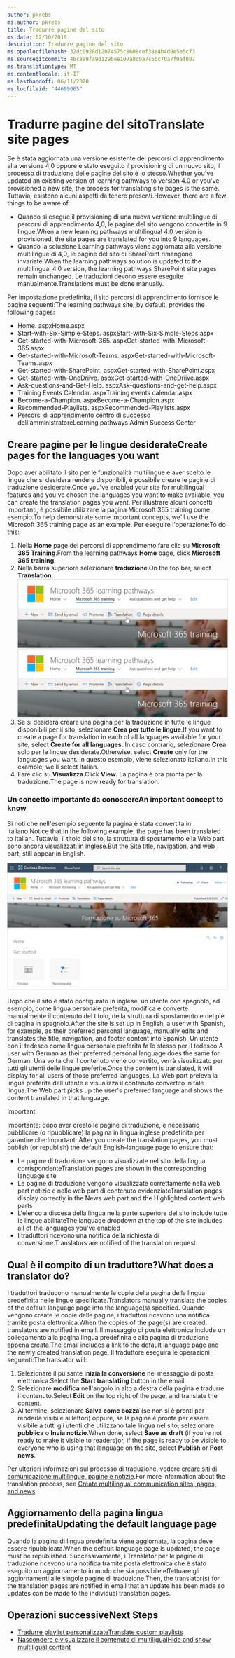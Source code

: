 ```yaml
---
author: pkrebs
ms.author: pkrebs
title: Tradurre pagine del sito
ms.date: 02/10/2019
description: Tradurre pagine del sito
ms.openlocfilehash: 32dc0928d12074575c8608cef38e4b4d0e5e5cf3
ms.sourcegitcommit: 46caa9fa9d129bee107a8c9a7c5bc70a7f9af087
ms.translationtype: MT
ms.contentlocale: it-IT
ms.lasthandoff: 06/11/2020
ms.locfileid: "44699065"
---
```

# <a name="translate-site-pages"></a><span data-ttu-id="b7b6f-103">Tradurre pagine del sito</span><span class="sxs-lookup"><span data-stu-id="b7b6f-103">Translate site pages</span></span>
<span data-ttu-id="b7b6f-104">Se è stata aggiornata una versione esistente dei percorsi di apprendimento alla versione 4,0 oppure è stato eseguito il provisioning di un nuovo sito, il processo di traduzione delle pagine del sito è lo stesso.</span><span class="sxs-lookup"><span data-stu-id="b7b6f-104">Whether you've updated an existing version of learning pathways to version 4.0 or you've provisioned a new site, the process for translating site pages is the same.</span></span> <span data-ttu-id="b7b6f-105">Tuttavia, esistono alcuni aspetti da tenere presenti.</span><span class="sxs-lookup"><span data-stu-id="b7b6f-105">However, there are a few things to be aware of.</span></span> 
- <span data-ttu-id="b7b6f-106">Quando si esegue il provisioning di una nuova versione multilingue di percorsi di apprendimento 4,0, le pagine del sito vengono convertite in 9 lingue.</span><span class="sxs-lookup"><span data-stu-id="b7b6f-106">When a new learning pathways multilingual 4.0 version is provisioned, the site pages are translated for you into 9 languages.</span></span> 
- <span data-ttu-id="b7b6f-107">Quando la soluzione Learning pathways viene aggiornata alla versione multilingue di 4,0, le pagine del sito di SharePoint rimangono invariate.</span><span class="sxs-lookup"><span data-stu-id="b7b6f-107">When the learning pathways solution is updated to the multilingual 4.0 version, the learning pathways SharePoint site pages remain unchanged.</span></span> <span data-ttu-id="b7b6f-108">Le traduzioni devono essere eseguite manualmente.</span><span class="sxs-lookup"><span data-stu-id="b7b6f-108">Translations must be done manually.</span></span> 

<span data-ttu-id="b7b6f-109">Per impostazione predefinita, il sito percorsi di apprendimento fornisce le pagine seguenti:</span><span class="sxs-lookup"><span data-stu-id="b7b6f-109">The learning pathways site, by default, provides the following pages:</span></span>

- <span data-ttu-id="b7b6f-110">Home. aspx</span><span class="sxs-lookup"><span data-stu-id="b7b6f-110">Home.aspx</span></span>
- <span data-ttu-id="b7b6f-111">Start-with-Six-Simple-Steps. aspx</span><span class="sxs-lookup"><span data-stu-id="b7b6f-111">Start-with-Six-Simple-Steps.aspx</span></span>
- <span data-ttu-id="b7b6f-112">Get-started-with-Microsoft-365. aspx</span><span class="sxs-lookup"><span data-stu-id="b7b6f-112">Get-started-with-Microsoft-365.aspx</span></span>
- <span data-ttu-id="b7b6f-113">Get-started-with-Microsoft-Teams. aspx</span><span class="sxs-lookup"><span data-stu-id="b7b6f-113">Get-started-with-Microsoft-Teams.aspx</span></span>
- <span data-ttu-id="b7b6f-114">Get-started-with-SharePoint. aspx</span><span class="sxs-lookup"><span data-stu-id="b7b6f-114">Get-started-with-SharePoint.aspx</span></span>
- <span data-ttu-id="b7b6f-115">Get-started-with-OneDriive. aspx</span><span class="sxs-lookup"><span data-stu-id="b7b6f-115">Get-started-with-OneDriive.aspx</span></span>
- <span data-ttu-id="b7b6f-116">Ask-questions-and-Get-Help. aspx</span><span class="sxs-lookup"><span data-stu-id="b7b6f-116">Ask-questions-and-get-help.aspx</span></span>
- <span data-ttu-id="b7b6f-117">Training Events Calendar. aspx</span><span class="sxs-lookup"><span data-stu-id="b7b6f-117">Training events calendar.aspx</span></span>
- <span data-ttu-id="b7b6f-118">Become-a-Champion. aspx</span><span class="sxs-lookup"><span data-stu-id="b7b6f-118">Become-a-Champion.aspx</span></span>
- <span data-ttu-id="b7b6f-119">Recommended-Playlists. aspx</span><span class="sxs-lookup"><span data-stu-id="b7b6f-119">Recommended-Playlists.aspx</span></span>
- <span data-ttu-id="b7b6f-120">Percorsi di apprendimento centro di successo dell'amministratore</span><span class="sxs-lookup"><span data-stu-id="b7b6f-120">Learning pathways Admin Success Center</span></span>

## <a name="create-pages-for-the-languages-you-want"></a><span data-ttu-id="b7b6f-121">Creare pagine per le lingue desiderate</span><span class="sxs-lookup"><span data-stu-id="b7b6f-121">Create pages for the languages you want</span></span>
<span data-ttu-id="b7b6f-122">Dopo aver abilitato il sito per le funzionalità multilingue e aver scelto le lingue che si desidera rendere disponibili, è possibile creare le pagine di traduzione desiderate.</span><span class="sxs-lookup"><span data-stu-id="b7b6f-122">Once you've enabled your site for multilingual features and you've chosen the languages you want to make available, you can create the translation pages you want.</span></span> <span data-ttu-id="b7b6f-123">Per illustrare alcuni concetti importanti, è possibile utilizzare la pagina Microsoft 365 training come esempio.</span><span class="sxs-lookup"><span data-stu-id="b7b6f-123">To help demonstrate some important concepts, we'll use the Microsoft 365 training page as an example.</span></span> <span data-ttu-id="b7b6f-124">Per eseguire l'operazione:</span><span class="sxs-lookup"><span data-stu-id="b7b6f-124">To do this:</span></span>

1.  <span data-ttu-id="b7b6f-125">Nella **Home** page dei percorsi di apprendimento fare clic su **Microsoft 365 Training**.</span><span class="sxs-lookup"><span data-stu-id="b7b6f-125">From the learning pathways **Home** page, click **Microsoft 365 training**.</span></span>  
2.  <span data-ttu-id="b7b6f-126">Nella barra superiore selezionare **traduzione**.</span><span class="sxs-lookup"><span data-stu-id="b7b6f-126">On the top bar, select **Translation**.</span></span>
<span data-ttu-id="b7b6f-127">![custom_update_ml_transbutton.png](media/custom_update_ml_transbutton.png)</span><span class="sxs-lookup"><span data-stu-id="b7b6f-127">![custom_update_ml_transbutton.png](media/custom_update_ml_transbutton.png)</span></span>
3. <span data-ttu-id="b7b6f-128">Se si desidera creare una pagina per la traduzione in tutte le lingue disponibili per il sito, selezionare **Crea per tutte le lingue**.</span><span class="sxs-lookup"><span data-stu-id="b7b6f-128">If you want to create a page for translation in each of all languages available for your site, select **Create for all languages**.</span></span> <span data-ttu-id="b7b6f-129">In caso contrario, selezionare **Crea** solo per le lingue desiderate.</span><span class="sxs-lookup"><span data-stu-id="b7b6f-129">Otherwise, select **Create** only for the languages you want.</span></span> <span data-ttu-id="b7b6f-130">In questo esempio, viene selezionato italiano.</span><span class="sxs-lookup"><span data-stu-id="b7b6f-130">In this example, we'll select Italian.</span></span>
4.  <span data-ttu-id="b7b6f-131">Fare clic su **Visualizza**.</span><span class="sxs-lookup"><span data-stu-id="b7b6f-131">Click **View**.</span></span> <span data-ttu-id="b7b6f-132">La pagina è ora pronta per la traduzione.</span><span class="sxs-lookup"><span data-stu-id="b7b6f-132">The page is now ready for translation.</span></span> 

### <a name="an-important-concept-to-know"></a><span data-ttu-id="b7b6f-133">Un concetto importante da conoscere</span><span class="sxs-lookup"><span data-stu-id="b7b6f-133">An important concept to know</span></span>
<span data-ttu-id="b7b6f-134">Si noti che nell'esempio seguente la pagina è stata convertita in italiano.</span><span class="sxs-lookup"><span data-stu-id="b7b6f-134">Notice that in the following example, the page has been translated to Italian.</span></span> <span data-ttu-id="b7b6f-135">Tuttavia, il titolo del sito, la struttura di spostamento e la Web part sono ancora visualizzati in inglese.</span><span class="sxs-lookup"><span data-stu-id="b7b6f-135">But the Site title, navigation, and web part, still appear in English.</span></span> 

![custom_update_ml_transpgconcept.png](media/custom_update_ml_transpgconcept.png)

 <span data-ttu-id="b7b6f-137">Dopo che il sito è stato configurato in inglese, un utente con spagnolo, ad esempio, come lingua personale preferita, modifica e converte manualmente il contenuto del titolo, della struttura di spostamento e del piè di pagina in spagnolo.</span><span class="sxs-lookup"><span data-stu-id="b7b6f-137">After the site is set up in English, a user with Spanish, for example, as their preferred personal language, manually edits and translates the title, navigation, and footer content into Spanish.</span></span> <span data-ttu-id="b7b6f-138">Un utente con il tedesco come lingua personale preferita fa lo stesso per il tedesco.</span><span class="sxs-lookup"><span data-stu-id="b7b6f-138">A user with German as their preferred personal language does the same for German.</span></span> <span data-ttu-id="b7b6f-139">Una volta che il contenuto viene convertito, verrà visualizzato per tutti gli utenti delle lingue preferite.</span><span class="sxs-lookup"><span data-stu-id="b7b6f-139">Once the content is translated, it will display for all users of those preferred languages.</span></span> <span data-ttu-id="b7b6f-140">La Web part preleva la lingua preferita dell'utente e visualizza il contenuto convertito in tale lingua.</span><span class="sxs-lookup"><span data-stu-id="b7b6f-140">The Web part picks up the user's preferred language and shows the content translated in that language.</span></span> 

> [!IMPORTANT]
> <span data-ttu-id="b7b6f-141">Importante: dopo aver creato le pagine di traduzione, è necessario pubblicare (o ripubblicare) la pagina in lingua inglese predefinita per garantire che:</span><span class="sxs-lookup"><span data-stu-id="b7b6f-141">Important: After you create the translation pages, you must publish (or republish) the default English-language page to ensure that:</span></span>
- <span data-ttu-id="b7b6f-142">Le pagine di traduzione vengono visualizzate nel sito della lingua corrispondente</span><span class="sxs-lookup"><span data-stu-id="b7b6f-142">Translation pages are shown in the corresponding language site</span></span>
- <span data-ttu-id="b7b6f-143">Le pagine di traduzione vengono visualizzate correttamente nella web part notizie e nelle web part di contenuto evidenziate</span><span class="sxs-lookup"><span data-stu-id="b7b6f-143">Translation pages display correctly in the News web part and the Highlighted content web parts</span></span>
- <span data-ttu-id="b7b6f-144">L'elenco a discesa della lingua nella parte superiore del sito include tutte le lingue abilitate</span><span class="sxs-lookup"><span data-stu-id="b7b6f-144">The language dropdown at the top of the site includes all of the languages you've enabled</span></span>
- <span data-ttu-id="b7b6f-145">I traduttori ricevono una notifica della richiesta di conversione.</span><span class="sxs-lookup"><span data-stu-id="b7b6f-145">Translators are notified of the translation request.</span></span>

## <a name="what-does-a-translator-do"></a><span data-ttu-id="b7b6f-146">Qual è il compito di un traduttore?</span><span class="sxs-lookup"><span data-stu-id="b7b6f-146">What does a translator do?</span></span>
<span data-ttu-id="b7b6f-147">I traduttori traducono manualmente le copie della pagina della lingua predefinita nelle lingue specificate.</span><span class="sxs-lookup"><span data-stu-id="b7b6f-147">Translators manually translate the copies of the default language page into the language(s) specified.</span></span> <span data-ttu-id="b7b6f-148">Quando vengono create le copie delle pagine, i traduttori ricevono una notifica tramite posta elettronica.</span><span class="sxs-lookup"><span data-stu-id="b7b6f-148">When the copies of the page(s) are created, translators are notified in email.</span></span> <span data-ttu-id="b7b6f-149">Il messaggio di posta elettronica include un collegamento alla pagina lingua predefinita e alla pagina di traduzione appena creata.</span><span class="sxs-lookup"><span data-stu-id="b7b6f-149">The email includes a link to the default language page and the newly created translation page.</span></span> <span data-ttu-id="b7b6f-150">Il traduttore eseguirà le operazioni seguenti:</span><span class="sxs-lookup"><span data-stu-id="b7b6f-150">The translator will:</span></span>
1. <span data-ttu-id="b7b6f-151">Selezionare il pulsante **inizia la conversione** nel messaggio di posta elettronica.</span><span class="sxs-lookup"><span data-stu-id="b7b6f-151">Select the **Start translating** button in the email.</span></span>
2. <span data-ttu-id="b7b6f-152">Selezionare **modifica** nell'angolo in alto a destra della pagina e tradurre il contenuto.</span><span class="sxs-lookup"><span data-stu-id="b7b6f-152">Select **Edit** on the top right of the page, and translate the content.</span></span>
3. <span data-ttu-id="b7b6f-153">Al termine, selezionare **Salva come bozza** (se non si è pronti per renderla visibile ai lettori) oppure, se la pagina è pronta per essere visibile a tutti gli utenti che utilizzano tale lingua nel sito, selezionare **pubblica** o **Invia notizie**.</span><span class="sxs-lookup"><span data-stu-id="b7b6f-153">When done, select **Save as draft** (if you're not ready to make it visible to readers)or, if the page is ready to be visible to everyone who is using that language on the site, select **Publish** or **Post news**.</span></span>

<span data-ttu-id="b7b6f-154">Per ulteriori informazioni sul processo di traduzione, vedere [creare siti di comunicazione multilingue, pagine e notizie](https://support.office.com/en-us/article/2bb7d610-5453-41c6-a0e8-6f40b3ed750c).</span><span class="sxs-lookup"><span data-stu-id="b7b6f-154">For more information about the translation process, see [Create multilingual communication sites, pages, and news](https://support.office.com/en-us/article/2bb7d610-5453-41c6-a0e8-6f40b3ed750c).</span></span> 

## <a name="updating-the-default-language-page"></a><span data-ttu-id="b7b6f-155">Aggiornamento della pagina lingua predefinita</span><span class="sxs-lookup"><span data-stu-id="b7b6f-155">Updating the default language page</span></span>
<span data-ttu-id="b7b6f-156">Quando la pagina di lingua predefinita viene aggiornata, la pagina deve essere ripubblicata.</span><span class="sxs-lookup"><span data-stu-id="b7b6f-156">When the default language page is updated, the page must be republished.</span></span> <span data-ttu-id="b7b6f-157">Successivamente, i Translator per le pagine di traduzione ricevono una notifica tramite posta elettronica che è stato eseguito un aggiornamento in modo che sia possibile effettuare gli aggiornamenti alle singole pagine di traduzione.</span><span class="sxs-lookup"><span data-stu-id="b7b6f-157">Then, the translator(s) for the translation pages are notified in email that an update has been made so updates can be made to the individual translation pages.</span></span>

## <a name="next-steps"></a><span data-ttu-id="b7b6f-158">Operazioni successive</span><span class="sxs-lookup"><span data-stu-id="b7b6f-158">Next Steps</span></span>
- [<span data-ttu-id="b7b6f-159">Tradurre playlist personalizzate</span><span class="sxs-lookup"><span data-stu-id="b7b6f-159">Translate custom playlists</span></span>](custom_translate_pl_ml.md)
- [<span data-ttu-id="b7b6f-160">Nascondere e visualizzare il contenuto di multiligual</span><span class="sxs-lookup"><span data-stu-id="b7b6f-160">Hide and show multiligual content</span></span>](custom_translate_pl_ml.md)
